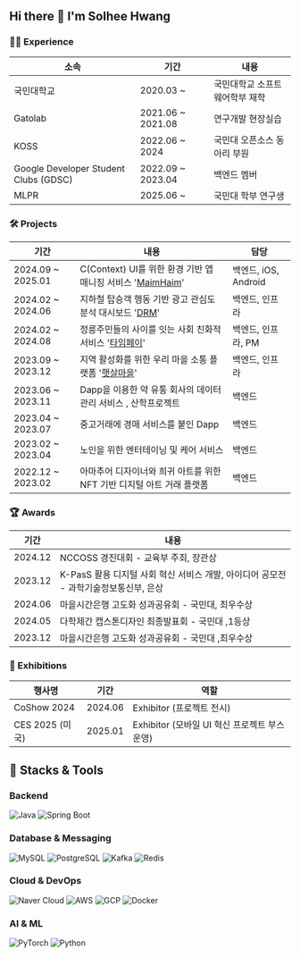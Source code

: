 ## Hi there 👋 I'm Solhee Hwang 

### 🧑‍💻 Experience

| 소속                                | 기간               | 내용                                   |
|-------------------------------------|--------------------|----------------------------------------|
| 국민대학교                          | 2020.03 ~          | 국민대학교 소프트웨어학부 재학                   |
| Gatolab                             | 2021.06 ~ 2021.08  | 연구개발 현장실습                            |
| KOSS                                | 2022.06 ~ 2024     | 국민대 오픈소스 동아리 부원                      |
| Google Developer Student Clubs (GDSC) | 2022.09 ~ 2023.04  | 백엔드 멤버                               |
| MLPR                                | 2025.06 ~          | 국민대 학부 연구생                            |


### 🛠️ Projects

| 기간                | 내용                                                                                                  | 담당                |
| ----------------- | --------------------------------------------------------------------------------------------------- | ----------------- |
| 2024.09 ~ 2025.01 | C(Context) UI를 위한 환경 기반 앱 매니징 서비스 '[MaimHaim](https://github.com/ssoree912/MAIMHAIM-appmanager-BE)' | 백엔드, iOS, Android |
| 2024.02 ~ 2024.06 | 지하철 탑승객 행동 기반 광고 관심도 분석 대시보드 '[DRM](https://github.com/kookmin-sw/capstone-2024-04)'                | 백엔드, 인프라          |
| 2024.02 ~ 2024.08 | 정릉주민들의 사이를 잇는 사회 친화적 서비스 '[타임페이](https://github.com/EUM-kmu)'                                       | 백엔드, 인프라, PM      |
| 2023.09 ~ 2023.12 | 지역 활성화를 위한 우리 마을 소통 플랫폼 '[햇살마을](https://github.com/EUM-kmu/EUM-Server)'                             | 백엔드, 인프라          |
| 2023.06 ~ 2023.11 | Dapp을 이용한 약 유통 회사의 데이터 관리 서비스 , 산학프로젝트                                                              | 백엔드               |
| 2023.04 ~ 2023.07 | 중고거래에 경매 서비스를 붙인 Dapp                                                                               | 백엔드               |
| 2023.02 ~ 2023.04 | 노인을 위한 엔터테이닝 및 케어 서비스                                                                               | 백엔드               |
| 2022.12 ~ 2023.02 | 아마추어 디자이너와 희귀 아트를 위한 NFT 기반 디지털 아트 거래 플랫폼                                                           | 백엔드               |


### 🏆 Awards

| 기간         | 내용                                                                 |
|--------------|----------------------------------------------------------------------|
| 2024.12      | NCCOSS 경진대회 - 교육부 주최, 장관상                                           |
| 2023.12      | K-PasS 활용 디지털 사회 혁신 서비스 개발, 아이디어 공모전 - 과학기술정보통신부, 은상             |
| 2024.06      | 마을시간은행 고도화 성과공유회 - 국민대, 최우수상                                       |
| 2024.05      | 다학제간 캡스톤디자인 최종발표회 - 국민대 ,1등상                                       |
| 2023.12      | 마을시간은행 고도화 성과공유회 - 국민대 ,최우수상                                       |



### 🎤 Exhibitions

| 행사명           | 기간      | 역할                               |
| ------------- | ------- | -------------------------------- |
| CoShow 2024   | 2024.06 | Exhibitor (프로젝트 전시)              |
| CES 2025 (미국) | 2025.01 | Exhibitor (모바일 UI 혁신 프로젝트 부스 운영) |

## 🧰 Stacks & Tools

###  Backend
![Java](https://img.shields.io/badge/Java-007396?style=for-the-badge&logo=openjdk&logoColor=white)
![Spring Boot](https://img.shields.io/badge/SpringBoot-6DB33F?style=for-the-badge&logo=springboot&logoColor=white)


###  Database & Messaging
![MySQL](https://img.shields.io/badge/MySQL-4479A1?style=for-the-badge&logo=mysql&logoColor=white)
![PostgreSQL](https://img.shields.io/badge/PostgreSQL-4169E1?style=for-the-badge&logo=postgresql&logoColor=white)
![Kafka](https://img.shields.io/badge/ApacheKafka-231F20?style=for-the-badge&logo=apachekafka&logoColor=white)
![Redis](https://img.shields.io/badge/Redis-DC382D?style=for-the-badge&logo=redis&logoColor=white)

###  Cloud & DevOps
![Naver Cloud](https://img.shields.io/badge/Naver_Cloud-03C75A?style=for-the-badge&logo=naver&logoColor=white)
![AWS](https://img.shields.io/badge/AWS-232F3E?style=for-the-badge&logo=amazonaws&logoColor=white)
![GCP](https://img.shields.io/badge/GCP-4285F4?style=for-the-badge&logo=googlecloud&logoColor=white)
![Docker](https://img.shields.io/badge/Docker-2496ED?style=for-the-badge&logo=docker&logoColor=white)

###  AI & ML
![PyTorch](https://img.shields.io/badge/PyTorch-EE4C2C?style=for-the-badge&logo=pytorch&logoColor=white)
![Python](https://img.shields.io/badge/Python-3776AB?style=for-the-badge&logo=python&logoColor=white)
